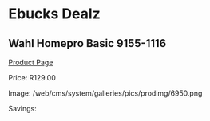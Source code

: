 
# Ebucks Dealz
## Wahl Homepro Basic 9155-1116
[Product Page](https://www.ebucks.com/web/shop/productSelected.do?prodId=1191188102&catId=1186081080)

Price: R129.00

Image: /web/cms/system/galleries/pics/prodimg/6950.png

Savings: 


	